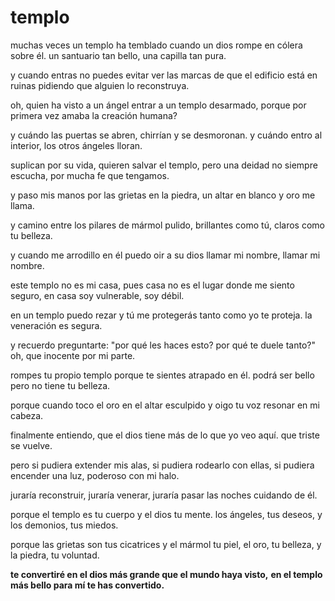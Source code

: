 # templo

muchas veces un templo ha temblado
cuando un dios rompe en cólera sobre él.
un santuario tan bello,
una capilla tan pura.

y cuando entras
no puedes evitar ver las marcas
de que el edificio está en ruinas
pidiendo que alguien lo reconstruya.

oh, quien ha visto a un ángel
entrar a un templo desarmado,
porque por primera vez
amaba la creación humana?

y cuándo las puertas se abren,
chirrían y se desmoronan.
y cuándo entro al interior,
los otros ángeles lloran.

suplican por su vida,
quieren salvar el templo,
pero una deidad no siempre escucha,
por mucha fe que tengamos.

y paso mis manos
por las grietas en la piedra,
un altar en blanco y oro
me llama.

y camino entre los pilares
de mármol pulido,
brillantes como tú,
claros como tu belleza.

y cuando me arrodillo en él
puedo oir a su dios
llamar mi nombre,
llamar mi nombre.

este templo no es mi casa,
pues casa no es el lugar donde me siento seguro,
en casa soy vulnerable,
soy débil.

en un templo puedo rezar
y tú me protegerás
tanto como yo te proteja.
la veneración es segura.

y recuerdo preguntarte:
"por qué les haces esto?
por qué te duele tanto?"
oh, que inocente por mi parte.

rompes tu propio templo
porque te sientes atrapado en él.
podrá ser bello
pero no tiene tu belleza.

porque cuando toco el oro
en el altar esculpido
y oigo tu voz
resonar en mi cabeza.

finalmente entiendo,
que el dios tiene más
de lo que yo veo aquí.
que triste se vuelve.

pero si pudiera extender mis alas,
si pudiera rodearlo con ellas,
si pudiera encender una luz,
poderoso con mi halo.

juraría reconstruir,
juraría venerar,
juraría pasar las noches
cuidando de él.

porque el templo es tu cuerpo
y el dios tu mente.
los ángeles, tus deseos,
y los demonios, tus miedos.

porque las grietas son tus cicatrices
y el mármol tu piel,
el oro, tu belleza,
y la piedra, tu voluntad.

**te convertiré en el dios más grande que el mundo haya visto,**
**en el templo más bello para mí te has convertido.**